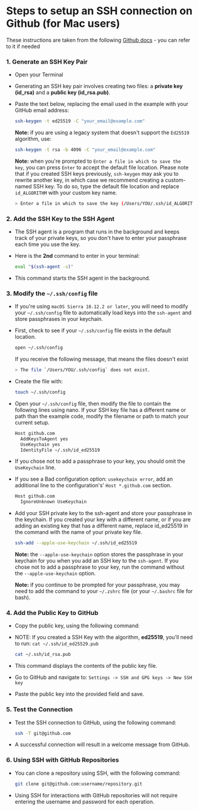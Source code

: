 # Steps to setup an SSH connection on Github (for Mac users)

These instructions are taken from the following [Github docs](https://docs.github.com/en/authentication/connecting-to-github-with-ssh/generating-a-new-ssh-key-and-adding-it-to-the-ssh-agent) - you can refer to it if needed

### 1. Generate an SSH Key Pair

- Open your Terminal

- Generating an SSH key pair involves creating two files: a **private key (id_rsa)** and a **public key (id_rsa.pub)**. 

- Paste the text below, replacing the email used in the example with your GitHub email address:

  ```sh
  ssh-keygen -t ed25519 -C "your_email@example.com"
  ```

  **Note:** if you are using a legacy system that doesn't support the `Ed25519` algorithm, use:
  
  ```sh
  ssh-keygen -t rsa -b 4096 -C "your_email@example.com"
  ```

  **Note:** when you're prompted to `Enter a file in which to save the key`, you can press `Enter` to accept the default file location. Please note that if you created SSH keys previously, `ssh-keygen` may ask you to rewrite another key, in which case we recommend creating a custom-named SSH key. To do so, type the default file location and replace `id_ALGORITHM` with your custom key name.
  
  ```sh
  > Enter a file in which to save the key (/Users/YOU/.ssh/id_ALGORITHM): [Press enter]
  ```

### 2. Add the SSH Key to the SSH Agent

- The SSH agent is a program that runs in the background and keeps track of your private keys, so you don't have to enter your passphrase each time you use the key.

- Here is the **2nd** command to enter in your terminal:

  ```sh
  eval "$(ssh-agent -s)"
  ```

- This command starts the SSH agent in the background.

### 3. Modify the `~/.ssh/config` file

- If you're using `macOS Sierra 10.12.2 or later`, you will need to modify your `~/.ssh/config` file to automatically load keys into the `ssh-agent` and store passphrases in your keychain.

- First, check to see if your `~/.ssh/config` file exists in the default location.
  
  ```sh
  open ~/.ssh/config
  ```

  If you receive the following message, that means the files doesn't exist 
  
  ```sh
  > The file `/Users/YOU/.ssh/config` does not exist.
  ```

- Create the file with:

  ```sh
  touch ~/.ssh/config
  ```

- Open your `~/.ssh/config` file, then modify the file to contain the following lines using nano. If your SSH key file has a different name or path than the example code, modify the filename or path to match your current setup.

  ```sh
  Host github.com
    AddKeysToAgent yes
    UseKeychain yes
    IdentityFile ~/.ssh/id_ed25519
  ```

- If you chose not to add a passphrase to your key, you should omit the `UseKeychain` line.

- If you see a Bad configuration option: `usekeychain error`, add an additional line to the configuration's' `Host *.github.com` section.

  ```sh
  Host github.com
    IgnoreUnknown UseKeychain
  ```

- Add your SSH private key to the ssh-agent and store your passphrase in the keychain. If you created your key with a different name, or if you are adding an existing key that has a different name, replace id_ed25519 in the command with the name of your private key file.

  ```sh
  ssh-add --apple-use-keychain ~/.ssh/id_ed25519
  ```

  **Note:** the `--apple-use-keychain` option stores the passphrase in your keychain for you when you add an SSH key to the `ssh-agent`. If you chose not to add a passphrase to your key, run the command without the `--apple-use-keychain` option.
  
  **Note:** if you continue to be prompted for your passphrase, you may need to add the command to your `~/.zshrc` file (or your `~/.bashrc` file for bash).

### 4. Add the Public Key to GitHub

- Copy the public key, using the following command:

- NOTE: If you created a SSH Key with the algorithm, **ed25519**, you'll need to run: `cat ~/.ssh/id_ed25529.pub`

  ```sh
  cat ~/.ssh/id_rsa.pub
  ```

- This command displays the contents of the public key file.

- Go to GitHub and navigate to: `Settings -> SSH and GPG keys -> New SSH key`

- Paste the public key into the provided field and save.

### 5. Test the Connection

- Test the SSH connection to GitHub, using the following command:

  ```sh
  ssh -T git@github.com
  ```

- A successful connection will result in a welcome message from GitHub.

### 6. Using SSH with GitHub Repositories

- You can clone a repository using SSH, with the following command:

  ```sh
  git clone git@github.com:username/repository.git
  ```

- Using SSH for interactions with GitHub repositories will not require entering the username and password for each operation.


